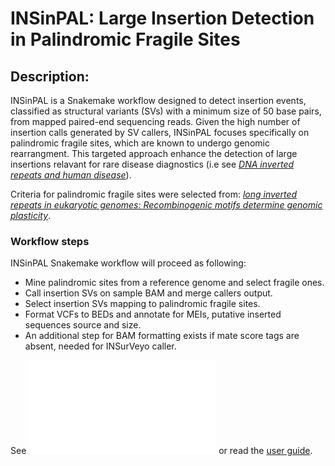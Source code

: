
# INSinPAL: Large Insertion Detection in Palindromic Fragile Sites

## Description:

INSinPAL is a Snakemake workflow designed to detect insertion events, classified as structural variants (SVs) with a minimum size of 50 base pairs, from mapped paired-end sequencing reads. Given the high number of insertion calls generated by SV callers, INSinPAL focuses specifically on palindromic fragile sites, which are known to undergo genomic rearrangment. This targeted approach enhance the detection of large insertions relavant for rare disease diagnostics (i.e see [*DNA inverted repeats and human disease*](https://www.imrpress.com/journal/FBL/3/4/10.2741/A284)).

Criteria for palindromic fragile sites were selected from: [*long inverted repeats in eukaryotic genomes: Recombinogenic motifs determine genomic plasticity*](https://www.sciencedirect.com/science/article/pii/S0014579306000986).

### Workflow steps

INSinPAL Snakemake workflow will proceed as following:
 - Mine palindromic sites from a reference genome and select fragile ones.
 - Call insertion SVs on sample BAM and merge callers output.
 - Select insertion SVs mapping to palindromic fragile sites.
 - Format VCFs to BEDs and annotate for MEIs, putative inserted sequences source and size.
 - An additional step for BAM formatting exists if mate score tags are absent, needed for INSurVeyo caller.

See ![ DAG of jobs](./doc/dag.pdf) or read the [user guide](./doc/user_guide.md).
 



